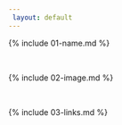 ```yaml
---
 layout: default
---
```


{% include 01-name.md %}

<br>

{% include 02-image.md %}

<br>

{% include 03-links.md %}

